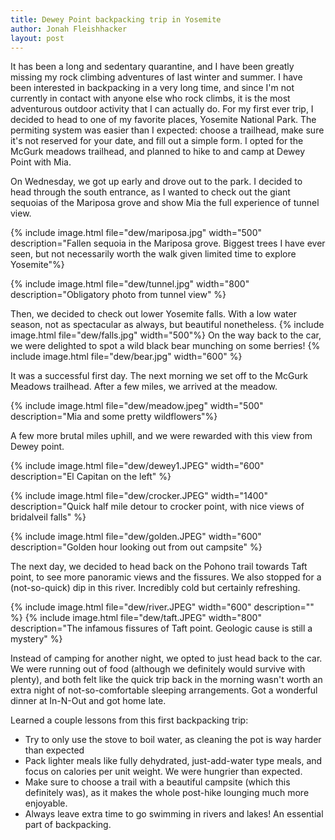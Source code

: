 ```yaml
---
title: Dewey Point backpacking trip in Yosemite
author: Jonah Fleishhacker
layout: post
---
```


It has been a long and sedentary quarantine, and I have been greatly missing my rock climbing adventures of last winter and summer.
I have been interested in backpacking in a very long time, and since I'm not currently in contact with anyone else who rock climbs,
it is the most adventurous outdoor activity that I can actually do. For my first ever trip, I decided to head to one of my favorite
places, Yosemite National Park. The permiting system was easier than I expected: choose a trailhead, make sure it's not reserved for
your date, and fill out a simple form. I opted for the McGurk meadows trailhead, and planned to hike to and camp at Dewey Point with Mia.

On Wednesday, we got up early and drove out to the park. I decided to head through the south entrance, as I wanted to check out the giant
sequoias of the Mariposa grove and show Mia the full experience of tunnel view. 

{% include image.html file="dew/mariposa.jpg" width="500" description="Fallen sequoia in the Mariposa grove. Biggest trees I have ever seen, but
not necessarily worth the walk given limited time to explore Yosemite"%}

{% include image.html file="dew/tunnel.jpg" width="800" description="Obligatory photo from tunnel view" %}

Then, we decided to check out lower Yosemite falls. With a low water season, not as spectacular as always, but beautiful nonetheless.
{% include image.html file="dew/falls.jpg" width="500"%}
On the way back to the car, we were delighted to spot a wild black bear munching on some berries!
{% include image.html file="dew/bear.jpg" width="600" %}

It was a successful first day. The next morning we set off to the McGurk Meadows trailhead. After a few miles, we arrived
at the meadow. 

{% include image.html file="dew/meadow.jpeg" width="500" description="Mia and some pretty wildflowers"%}

A few more brutal miles uphill, and we were rewarded with this view from Dewey point. 

{% include image.html file="dew/dewey1.JPEG" width="600" description="El Capitan on the left" %}

{% include image.html file="dew/crocker.JPEG" width="1400" description="Quick half mile detour to crocker point, with nice views of bridalveil falls" %}

{% include image.html file="dew/golden.JPEG" width="600" description="Golden hour looking out from out campsite" %}

The next day, we decided to head back on the Pohono trail towards Taft point, to see more panoramic views and the fissures. We also stopped for a 
(not-so-quick) dip in this river. Incredibly cold but certainly refreshing. 

{% include image.html file="dew/river.JPEG" width="600" description="" %}
{% include image.html file="dew/taft.JPEG" width="800" description="The infamous fissures of Taft point. Geologic cause is still a mystery" %}

Instead of camping for another night, we opted to just head back to the car. We were running out of food (although we definitely would survive with plenty),
and both felt like the quick trip back in the morning wasn't worth an extra night of not-so-comfortable sleeping arrangements. Got a wonderful dinner at In-N-Out and 
got home late.

Learned a couple lessons from this first backpacking trip:
- Try to only use the stove to boil water, as cleaning the pot is way harder than expected
- Pack lighter meals like fully dehydrated, just-add-water type meals, and focus on calories per unit weight. We were hungrier than expected.
- Make sure to choose a trail with a beautiful campsite (which this definitely was), as it makes the whole post-hike lounging much more enjoyable.
- Always leave extra time to go swimming in rivers and lakes! An essential part of backpacking.

